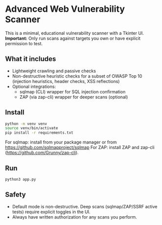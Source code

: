 # Advanced Web Vulnerability Scanner 
This is a minimal, educational vulnerability scanner with a Tkinter UI.
**Important:** Only run scans against targets you own or have explicit permission to test.

## What it includes
- Lightweight crawling and passive checks
- Non-destructive heuristic checks for a subset of OWASP Top 10 (injection heuristics, header checks, XSS reflections)
- Optional integrations:
  - sqlmap (CLI) wrapper for SQL injection confirmation
  - ZAP (via zap-cli) wrapper for deeper scans (optional)

## Install
```bash
python -m venv venv
source venv/bin/activate
pip install -r requirements.txt
```
For sqlmap: install from your package manager or from https://github.com/sqlmapproject/sqlmap
For ZAP: install ZAP and zap-cli (https://github.com/Grunny/zap-cli).

## Run
```bash
python3 app.py
```

## Safety
- Default mode is non-destructive. Deep scans (sqlmap/ZAP/SSRF active tests) require explicit toggles in the UI.
- Always have written authorization for any scans you perform.
